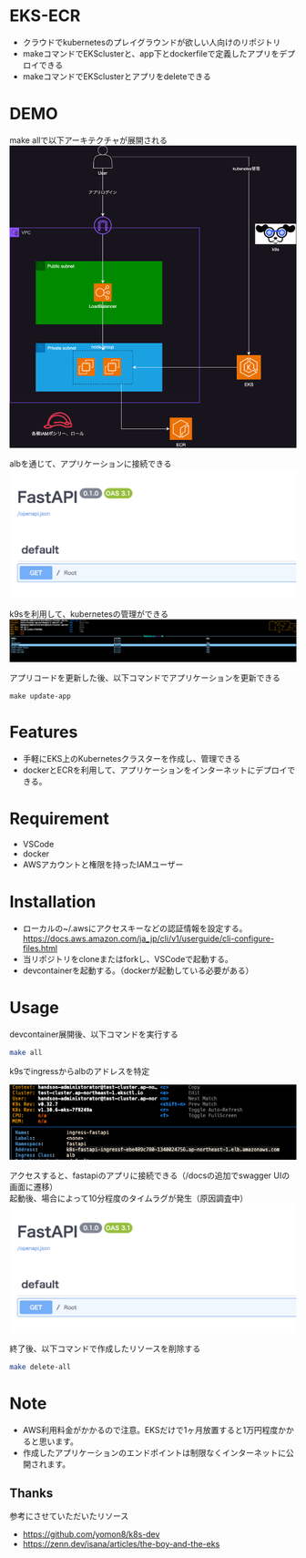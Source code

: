 # EKS-ECR 

- クラウドでkubernetesのプレイグラウンドが欲しい人向けのリポジトリ
- makeコマンドでEKSclusterと、app下とdockerfileで定義したアプリをデプロイできる
- makeコマンドでEKSclusterとアプリをdeleteできる

 
# DEMO
make allで以下アーキテクチャが展開される
![alt text](images/EKS-ECR.drawio.png)

albを通じて、アプリケーションに接続できる
![alt text](images/fastapi.png)

k9sを利用して、kubernetesの管理ができる
![alt text](images/k9s.png)

アプリコードを更新した後、以下コマンドでアプリケーションを更新できる
```
make update-app
```

 
# Features
 
- 手軽にEKS上のKubernetesクラスターを作成し、管理できる
- dockerとECRを利用して、アプリケーションをインターネットにデプロイできる。
 
# Requirement
  
* VSCode
* docker
* AWSアカウントと権限を持ったIAMユーザー
 
# Installation

- ローカルの~/.awsにアクセスキーなどの認証情報を設定する。<br>
https://docs.aws.amazon.com/ja_jp/cli/v1/userguide/cli-configure-files.html
- 当リポジトリをcloneまたはforkし、VSCodeで起動する。
- devcontainerを起動する。（dockerが起動している必要がある）

 
# Usage
 
devcontainer展開後、以下コマンドを実行する

```bash
make all
```

k9sでingressからalbのアドレスを特定

![alt text](images/ingress_alb.png)

アクセスすると、fastapiのアプリに接続できる（/docsの追加でswagger UIの画面に遷移）<br>
起動後、場合によって10分程度のタイムラグが発生（原因調査中）
![alt text](images/fastapi.png)

終了後、以下コマンドで作成したリソースを削除する
```bash
make delete-all
``` 
 
# Note 
- AWS利用料金がかかるので注意。EKSだけで1ヶ月放置すると1万円程度かかると思います。
- 作成したアプリケーションのエンドポイントは制限なくインターネットに公開されます。


 
## Thanks
参考にさせていただいたリソース
- https://github.com/yomon8/k8s-dev
- https://zenn.dev/isana/articles/the-boy-and-the-eks